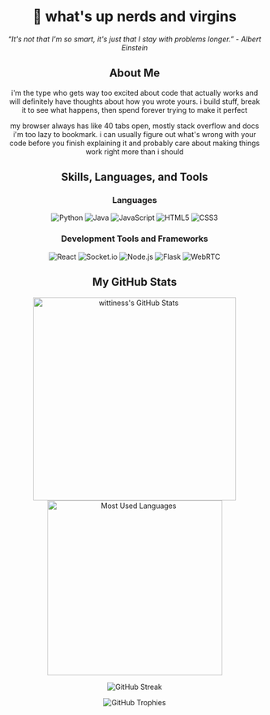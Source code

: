 <div align="center">

# 👋 what's up nerds and virgins

*“It's not that I'm so smart, it's just that I stay with problems longer.” - Albert Einstein*

## About Me

i'm the type who gets way too excited about code that actually works and will definitely have thoughts about how you wrote yours. i build stuff, break it to see what happens, then spend forever trying to make it perfect

my browser always has like 40 tabs open, mostly stack overflow and docs i'm too lazy to bookmark. i can usually figure out what's wrong with your code before you finish explaining it and probably care about making things work right more than i should

## Skills, Languages, and Tools

### Languages

![Python](https://img.shields.io/badge/-Python-3776AB?style=for-the-badge&logo=Python&logoColor=white)
![Java](https://img.shields.io/badge/-Java-ED8B00?style=for-the-badge&logo=Java&logoColor=white)
![JavaScript](https://img.shields.io/badge/-JavaScript-F7DF1E?style=for-the-badge&logo=JavaScript&logoColor=black)
![HTML5](https://img.shields.io/badge/-HTML5-E34F26?style=for-the-badge&logo=HTML5&logoColor=white)
![CSS3](https://img.shields.io/badge/-CSS3-1572B6?style=for-the-badge&logo=CSS3&logoColor=white)

### Development Tools and Frameworks

![React](https://img.shields.io/badge/-React-61DAFB?style=for-the-badge&logo=React&logoColor=black)
![Socket.io](https://img.shields.io/badge/-Socket.io-010101?style=for-the-badge&logo=Socket.io&logoColor=white)
![Node.js](https://img.shields.io/badge/-Node.js-339933?style=for-the-badge&logo=Node.js&logoColor=white)
![Flask](https://img.shields.io/badge/-Flask-000000?style=for-the-badge&logo=Flask&logoColor=white)
![WebRTC](https://img.shields.io/badge/-WebRTC-333333?style=for-the-badge&logo=WebRTC&logoColor=white)

## My GitHub Stats

<p align="center">
  <a href="https://github.com/wittiness">
    <img align="center" src="https://github-readme-stats.vercel.app/api?username=forevercynical&show_icons=true&theme=dark&bg_color=0d1117&hide_border=true&include_all_commits=true&count_private=true" alt="wittiness's GitHub Stats" width="400"/>
  </a>
  <a href="https://github.com/wittiness">
    <img align="center" src="https://github-readme-stats.vercel.app/api/top-langs/?username=forevercynical&theme=dark&layout=compact&bg_color=0d1117&hide_border=true" alt="Most Used Languages" width="345"/>
  </a>
</p>

<p align="center">
  <img src="https://github-readme-streak-stats.herokuapp.com/?user=forevercynical&theme=dark&background=0d1117&hide_border=true" alt="GitHub Streak" />
</p>

<p align="center">
  <img src="https://github-profile-trophy.vercel.app/?username=forevercynical&theme=darkhub&no-bg=true&no-frame=true" alt="GitHub Trophies" />
</p>

</div>
